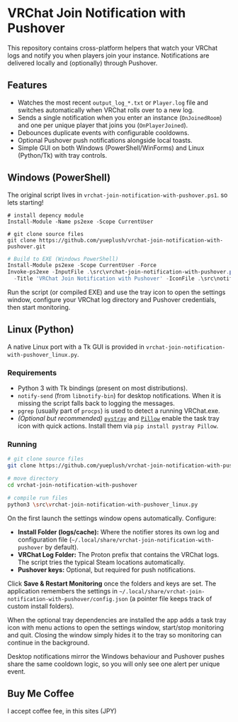 # VRChat Join Notification with Pushover

This repository contains cross-platform helpers that watch your VRChat logs and
notify you when players join your instance. Notifications are delivered locally
and (optionally) through Pushover.

## Features

- Watches the most recent `output_log_*.txt` or `Player.log` file and switches
  automatically when VRChat rolls over to a new log.
- Sends a single notification when you enter an instance (`OnJoinedRoom`) and
  one per unique player that joins you (`OnPlayerJoined`).
- Debounces duplicate events with configurable cooldowns.
- Optional Pushover push notifications alongside local toasts.
- Simple GUI on both Windows (PowerShell/WinForms) and Linux (Python/Tk) with tray controls.

## Windows (PowerShell)

The original script lives in `vrchat-join-notification-with-pushover.ps1`.
so lets starting!

```powershell(depency)
# install depency module
Install-Module -Name ps2exe -Scope CurrentUser
```

```powershell(git clone)
# git clone source files
git clone https://github.com/yueplush/vrchat-join-notification-with-pushover.git
```

```powershell
# Build to EXE (Windows PowerShell)
Install-Module ps2exe -Scope CurrentUser -Force
Invoke-ps2exe -InputFile .\src\vrchat-join-notification-with-pushover.ps1 -OutputFile .\vrchat-join-notification-with-pushover.exe `
  -Title 'VRChat Join Notification with Pushover' -IconFile .\src\notification.ico -NoConsole -STA -x64
```

Run the script (or compiled EXE) and use the tray icon to open the settings
window, configure your VRChat log directory and Pushover credentials, then
start monitoring.

## Linux (Python)

A native Linux port with a Tk GUI is provided in
`vrchat-join-notification-with-pushover_linux.py`.

### Requirements

- Python 3 with Tk bindings (present on most distributions).
- `notify-send` (from `libnotify-bin`) for desktop notifications. When it is
  missing the script falls back to logging the messages.
- `pgrep` (usually part of `procps`) is used to detect a running VRChat.exe.
- *(Optional but recommended)* [`pystray`](https://pypi.org/project/pystray/) and
  [`Pillow`](https://pypi.org/project/Pillow/) enable the task tray icon with
  quick actions. Install them via `pip install pystray Pillow`.

### Running

```bash
# git clone source files
git clone https://github.com/yueplush/vrchat-join-notification-with-pushover.git
```

```bash
# move directory
cd vrchat-join-notification-with-pushover
```

```bash
# compile run files
python3 \src\vrchat-join-notification-with-pushover_linux.py
```

On the first launch the settings window opens automatically. Configure:

- **Install Folder (logs/cache):** Where the notifier stores its own log and
  configuration file (`~/.local/share/vrchat-join-notification-with-pushover` by default).
- **VRChat Log Folder:** The Proton prefix that contains the VRChat logs. The
  script tries the typical Steam locations automatically.
- **Pushover keys:** Optional, but required for push notifications.

Click **Save & Restart Monitoring** once the folders and keys are set. The
application remembers the settings in
`~/.local/share/vrchat-join-notification-with-pushover/config.json` (a pointer file keeps track of
custom install folders).

When the optional tray dependencies are installed the app adds a task tray icon
with menu actions to open the settings window, start/stop monitoring and quit.
Closing the window simply hides it to the tray so monitoring can continue in
the background.

Desktop notifications mirror the Windows behaviour and Pushover pushes share
the same cooldown logic, so you will only see one alert per unique event.

## Buy Me Coffee
I accept coffee fee, in this sites (JPY)
